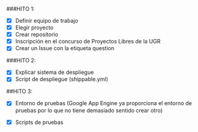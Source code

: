 ###HITO 1:

- [X] Definir equipo de trabajo
- [X] Elegir proyecto
- [X] Crear repositorio
- [X] Inscripción en el concurso de Proyectos Libres de la UGR
- [X] Crear un Issue con la etiqueta question
 
###HITO 2:
- [X] Explicar sistema de despliegue
- [X] Script de despliegue (shippable.yml)

##HITO 3:
- [X] Entorno de pruebas (Google App Engine ya proporciona el entorno de pruebas por lo que no tiene demasiado sentido crear otro)
- [X] Scripts de pruebas 
 
